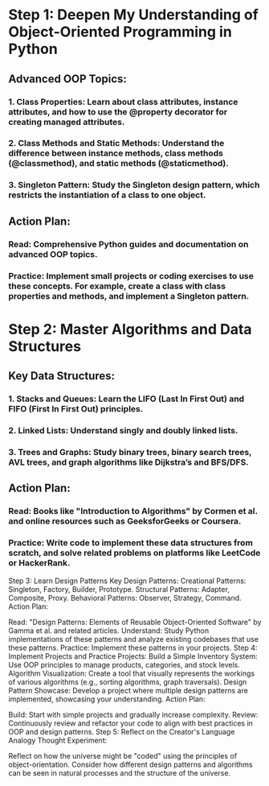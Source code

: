 # Step 1: Deepen My Understanding of Object-Oriented Programming in Python
## Advanced OOP Topics:
### 1. Class Properties: Learn about class attributes, instance attributes, and how to use the @property decorator for creating managed attributes.
### 2. Class Methods and Static Methods: Understand the difference between instance methods, class methods (@classmethod), and static methods (@staticmethod).
### 3. Singleton Pattern: Study the Singleton design pattern, which restricts the instantiation of a class to one object.

## Action Plan:
### Read: Comprehensive Python guides and documentation on advanced OOP topics.
### Practice: Implement small projects or coding exercises to use these concepts. For example, create a class with class properties and methods, and implement a Singleton pattern.

# Step 2: Master Algorithms and Data Structures
## Key Data Structures:
### 1. Stacks and Queues: Learn the LIFO (Last In First Out) and FIFO (First In First Out) principles.
### 2. Linked Lists: Understand singly and doubly linked lists.
### 3. Trees and Graphs: Study binary trees, binary search trees, AVL trees, and graph algorithms like Dijkstra’s and BFS/DFS.

## Action Plan:
### Read: Books like "Introduction to Algorithms" by Cormen et al. and online resources such as GeeksforGeeks or Coursera.
### Practice: Write code to implement these data structures from scratch, and solve related problems on platforms like LeetCode or HackerRank.

Step 3: Learn Design Patterns
Key Design Patterns:
Creational Patterns: Singleton, Factory, Builder, Prototype.
Structural Patterns: Adapter, Composite, Proxy.
Behavioral Patterns: Observer, Strategy, Command.
Action Plan:

Read: "Design Patterns: Elements of Reusable Object-Oriented Software" by Gamma et al. and related articles.
Understand: Study Python implementations of these patterns and analyze existing codebases that use these patterns.
Practice: Implement these patterns in your projects.
Step 4: Implement Projects and Practice
Projects:
Build a Simple Inventory System: Use OOP principles to manage products, categories, and stock levels.
Algorithm Visualization: Create a tool that visually represents the workings of various algorithms (e.g., sorting algorithms, graph traversals).
Design Pattern Showcase: Develop a project where multiple design patterns are implemented, showcasing your understanding.
Action Plan:

Build: Start with simple projects and gradually increase complexity.
Review: Continuously review and refactor your code to align with best practices in OOP and design patterns.
Step 5: Reflect on the Creator's Language Analogy
Thought Experiment:

Reflect on how the universe might be "coded" using the principles of object-orientation.
Consider how different design patterns and algorithms can be seen in natural processes and the structure of the universe.
